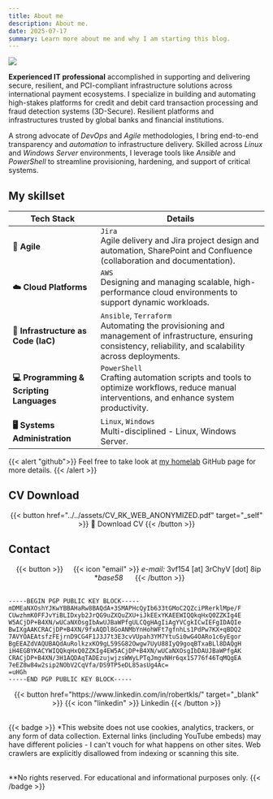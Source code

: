 ```yaml
---
title: About me
description: About me.
date: 2025-07-17
summary: Learn more about me and why I am starting this blog.
---
```

![](../assets/Kentemere2.jpg)

**Experienced IT professional** accomplished in supporting and delivering secure, resilient, and PCI-compliant infrastructure solutions across international payment ecosystems. I specialize in building and automating high-stakes platforms for credit and debit card transaction processing and fraud detection systems (3D-Secure). Resilient platforms and infrastructures trusted by global banks and financial institutions. 
  
A strong advocate of _DevOps_ and _Agile_ methodologies, I bring end-to-end transparency and _automation_ to infrastructure delivery. Skilled across _Linux_ and _Windows Server_ environments, I leverage tools like _Ansible_ and _PowerShell_ to streamline provisioning, hardening, and support of critical systems.  

<!--

{{< lead >}}
My toolkit includes:
{{< /lead >}}  

- AWS Cloud
- Infrastructure automation and application provisioning (Ansible, PowerShell)  
- Multi-disciplined - Linux, Windows Server and DevOps tools and techniques  
- Agile delivery and Jira project design and automation  
- Git, GitHub, Bitbucket (version control)  
- SharePoint and Confluence (collaboration and documentation)  
- Deep experience administering Microsoft server technologies

-->
## My skillset

<!--

| **Tech Stack**                           | **Details**                                                                                                                                                                                                                                    |
| ---------------------------------------- | ---------------------------------------------------------------------------------------------------------------------------------------------------------------------------------------------------------------------------------------------- |
| **☁️ Cloud Platforms**                   | `AWS`  <br>Designing and managing scalable, high-performance cloud environments to support dynamic workloads.                                                                                                                                  |
| **📦 Containers & Orchestration**        | **`Docker`, `Kubernetes`**  <br>Implementing container orchestration for seamless, reliable application deployment across diverse environments.                                                                                                |
| **🔧 DevOps Tools**                      | **`Jenkins`, `GitHub Actions`, `Maven`,`SonarQube`, `Nexus`, `Trivy`, `Prometheus`, `Grafana`**  <br>Streamlining CI/CD pipelines by integrating testing, monitoring, and security tools to maintain high code quality and system performance. |
| **📜 Infrastructure as Code (IaC)**      | **`Terraform`, `Ansible`**  <br>Automating the provisioning and management of infrastructure, ensuring consistency, reliability, and scalability across deployments.                                                                           |
| **💻 Programming & Scripting Languages** | `PowerShell` <br>Crafting automation scripts and tools to optimize workflows, reduce manual interventions, and enhance system productivity.                                                                                                    |
| **🖥️ Systems Administration**           | **`Linux`**  `Windows`<br>Multi-disciplined - Linux, Windows Server.                                                                                                                                                                           |
| **🧭 Agile**                             | `Jira`<br>Agile delivery and Jira project design and automation, SharePoint and Confluence (collaboration and documentation)<br>                                                                                                               |

-->

| **Tech Stack**                           | **Details**                                                                                                                                                     |
| ---------------------------------------- | --------------------------------------------------------------------------------------------------------------------------------------------------------------- |
| **🧭 Agile**                             | `Jira`<br>Agile delivery and Jira project design and automation, SharePoint and Confluence (collaboration and documentation).                                   |
| **☁️ Cloud Platforms**                   | `AWS`  <br>Designing and managing scalable, high-performance cloud environments to support dynamic workloads.                                                   |
| **📜 Infrastructure as Code (IaC)**      | `Ansible`, `Terraform` <br>Automating the provisioning and management of infrastructure, ensuring consistency, reliability, and scalability across deployments. |
| **💻 Programming & Scripting Languages** | `PowerShell` <br>Crafting automation scripts and tools to optimize workflows, reduce manual interventions, and enhance system productivity.                     |
| **🖥️ Systems Administration**           | `Linux`, `Windows`<br>Multi-disciplined - Linux, Windows Server.                                                                                                |


{{< alert "github">}}
Feel free to take look at [my homelab](https://github.com/rtdevx) GitHub page for more details.
{{< /alert >}}

## CV Download

<center>
{{< button href="../../assets/CV_RK_WEB_ANONYMIZED.pdf" target="_self" >}}
📜 Download CV
{{< /button >}}
</center>

## Contact

<center>
  {{< button >}}
    {{< icon "email" >}} <i>e-mail:</i> 3vf154 [at] 3rChyV [dot] 8ip<br>
     *<i>base58</i>
     {{< /button >}}
 </center>     

```shell
-----BEGIN PGP PUBLIC KEY BLOCK-----
mDMEaNXOshYJKwYBBAHaRw8BAQdA+3SMAPHcQyIb633tGMoC2QZciPRerklMpe/F
CUwzhmK0FFJvYiBLIDxyb2JrQG9uZXQuZXU+iJkEExYKAEEWIQQkqHxQ0ZZKIg4E
W5ACjDP+B4XN/wUCaNXOsgIbAwUJBaWPfgULCQgHAgIiAgYVCgkICwIEFgIDAQIe
BwIXgAAKCRACjDP+B4XN/9fxAQDl8GoANMbYnHohWFt7gfnhLs1PdPw7KX+qBDQ2
7AVYOAEAtsfzFEjrnD9CG4F1J3J7t3E3cvVUpah3YM7YtuSi0wG4OARo1c6yEgor
BgEEAZdVAQUBAQdAuRolkzxKO9gL59SG82Owgw7UyU88IyQ9goqBTxaBLl8DAQgH
iH4EGBYKACYWIQQkqHxQ0ZZKIg4EW5ACjDP+B4XN/wUCaNXOsgIbDAUJBaWPfgAK
CRACjDP+B4XN/3H1AQDAqTADEzujwjzsWWyLPTqJmgvNHr6qx1S776f46TqMQgEA
7eEZ8w84w2sip2NObV2CqVfa/DS9TP5eDL85asUg4Ac=
=uHGh
-----END PGP PUBLIC KEY BLOCK-----
```

<center>
{{< button href="https://www.linkedin.com/in/robertkls/" target="_blank" >}}
{{< icon "linkedin" >}} Linkedin
{{< /button >}}
</center>
<br>
<!-- 
{{< alert "circle-info">}}
» Disclaimer «

_\*This website does not use cookies, analytics, trackers, or any form of data collection. Additionally, web crawlers are explicitly disallowed from indexing or scanning this site._
_External links may lead elsewhere - I can't vouch for what happens beyond this page._

_\*\*No rights reserved. For educational and informational purposes only._
<center>👨🏻‍💻</center>
{{< /alert >}}
--> 

{{< badge >}}
*This website does not use cookies, analytics, trackers, or any form of data collection. External links (including YouTube embeds) may have different policies - I can't vouch for what happens on other sites. Web crawlers are explicitly disallowed from indexing or scanning this site.<br /><br />

**No rights reserved. For educational and informational purposes only.
{{< /badge >}}
